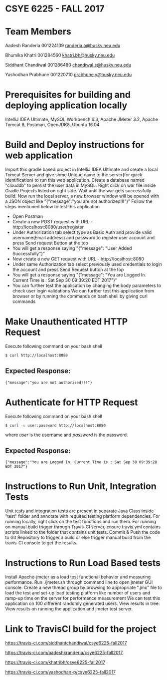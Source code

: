 # CSYE 6225 - FALL 2017

# Team Members                

Aadesh Randeria   001224139  randeria.a@husky.neu.edu

Bhumika Khatri   001284560  khatri.bh@husky.neu.edu

Siddhant Chandiwal 001286480  chandiwal.s@husky.neu.edu

Yashodhan Prabhune 001220710  prabhune.y@husky.neu.edu


# Prerequisites for building and deploying application locally

IntelliJ IDEA Ultimate, MySQL Workbench 6.3, Apache JMeter 3.2, Apache Tomcat 8, Postman, OpenJDK8, Ubuntu 16.04 

# Build and Deploy instructions for web application

Import this gradle based project in IntelliJ IDEA Ultimate and create a local Tomcat Server and give some Unique name to the server(for quick identification) to run this web application. Create a database named "clouddb" to persist the user data
in MySQL. Right click on war file inside Gradle Projects listed on right side. Wait until the war gets successfully build.
Now run the local server, a new browser window will be opened with a JSON object like "{"message":"you are not authorized!!!"}"
Follow the steps mentioned below to test this application
- Open Postman
- Create a new POST request with URL - http://localhost:8080/user/register
- Under Authorization tab select type as Basic Auth and provide valid username(Email address) and password to register user account and press Send request Button at the top
- You will get a response saying "{"message": "User Added Successfully"}"
- Now create a new GET request with URL - http://localhost:8080
- Under same Authorization tab select previously used credentials to login the account and press Send Request button at the top
- You will get a response saying "{"message": "You are Logged In. Current Time is : Sat Sep 30 09:39:20 EDT 2017"}"
- You can further test the application by changing the body parameters to check user login validations
We can further test this application from browser or by running the commands on bash shell by giving curl commands

# Make Unauthenticated HTTP Request

Execute following command on your bash shell
``` bash
$ curl http://localhost:8080
```
## Expected Response:
```
{"message":"you are not authorized!!!"}
```
# Authenticate for HTTP Request

Execute following command on your bash shell
``` bash
$ curl -u user:password http://localhost:8080
```
where *user* is the username and *password* is the password.

## Expected Response:
 ```
 {"message":"You are Logged In. Current Time is : Sat Sep 30 09:39:20 EDT 2017"}
 ```

# Instructions to Run Unit, Integration Tests

Unit tests and integration tests are present in separate Java Class inside "test" folder and annotate with required testing platform dependencies.
For running locally, right click on the test functions and run them.
For running on manual build trigger through Travis-CI server, ensure travis.yml contains scripts linked to the folder that contains unit tests. Commit & Push the code to Git Repository to trigger a build or else trigger manual build from the travis-CI console to get the results.

# Instructions to Run Load Based tests

Install Apache-jmeter as a load test functional behavior and measuring performance.
Run ./jmeter.sh through command line to open jmeter GUI console.
Create a new thread group by browsing to appropriate ".jmx" file to load the test and set-up load testing platform like number of users and ramp-up time on the server for performance measurement
We can test this application on 100 different randomly generated users. 
View results in tree: View results on running the application and jmeter test server.

# Link to TravisCI build for the project

https://travis-ci.com/siddhantchandiwal/csye6225-fall2017

https://travis-ci.com/aadeshkranderia/csye6225-fall2017

https://travis-ci.com/khatribh/csye6225-fall2017

https://travis-ci.com/yashodhan-p/csye6225-fall2017